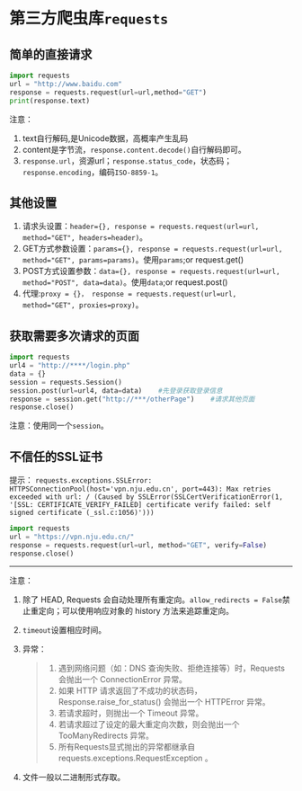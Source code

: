 # 第三方爬虫库`requests`

## 简单的直接请求

```python
import requests
url = "http://www.baidu.com"
response = requests.request(url=url,method="GET")
print(response.text)
```

注意：

1. text自行解码,是Unicode数据，高概率产生乱码
2. content是字节流，`response.content.decode()`自行解码即可。
3. `response.url`，资源url；`response.status_code`，状态码；
   `response.encoding`，编码`ISO-8859-1`。

## 其他设置

1. 请求头设置：`header={}, response = requests.request(url=url,
   method="GET", headers=header)`。
2. GET方式参数设置：`params={}, response = requests.request(url=url,
   method="GET", params=params)`。使用`params`;or request.get()
3. POST方式设置参数：`data={}, response = requests.request(url=url,
   method="POST", data=data)`。使用`data`;or request.post()
4. 代理:`proxy = {}， response = requests.request(url=url, method="GET",
   proxies=proxy)`。

## 获取需要多次请求的页面

```python
import requests
url4 = "http://****/login.php"
data = {}
session = requests.Session()
session.post(url=url4, data=data)    #先登录获取登录信息
response = session.get("http://***/otherPage")    #请求其他页面
response.close()
```

注意：使用同一个`session`。

## 不信任的SSL证书

提示： `requests.exceptions.SSLError:
HTTPSConnectionPool(host='vpn.nju.edu.cn', port=443): Max retries
exceeded with url: / (Caused by SSLError(SSLCertVerificationError(1,
'[SSL: CERTIFICATE_VERIFY_FAILED] certificate verify failed: self signed
certificate (_ssl.c:1056)')))`

```python
import requests
url = "https://vpn.nju.edu.cn/"
response = requests.request(url=url, method="GET", verify=False)
response.close()
```

---

注意：

1. 除了 HEAD, Requests 会自动处理所有重定向。`allow_redirects =
   False`禁止重定向；可以使用响应对象的 history 方法来追踪重定向。
2. `timeout`设置相应时间。
3. 异常：

   >1. 遇到网络问题（如：DNS 查询失败、拒绝连接等）时，Requests 会抛出一个
   >   ConnectionError 异常。
   >2. 如果 HTTP 请求返回了不成功的状态码， Response.raise_for_status()
   >   会抛出一个 HTTPError 异常。
   >3. 若请求超时，则抛出一个 Timeout 异常。
   >4. 若请求超过了设定的最大重定向次数，则会抛出一个 TooManyRedirects 异常。
   >5. 所有Requests显式抛出的异常都继承自
   >   requests.exceptions.RequestException 。

4. 文件一般以二进制形式存取。
